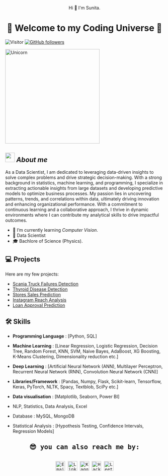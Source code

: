 <p align="center">
   Hi 👋 I'm Sunita. 
</p>

<h1 align="center">🌟 Welcome to my Coding Universe 🌟</h1>

![Visitor](https://visitor-badge.laobi.icu/badge?page_id=Sunita778.repoName) [![GitHub followers](https://img.shields.io/github/followers/Sunita778.svg?style=social&label=Follow)](https://github.com/Sunita778?tab=followers)<br/>



<img align="center" width=300px alt="Unicorn" src="https://c.tenor.com/GN73MKBawZYAAAAi/busy-cute.gif" />

## <img src="https://media.giphy.com/media/ObNTw8Uzwy6KQ/giphy.gif" width="30px">&nbsp;***About me***

As a Data Scientist, I am dedicated to leveraging data-driven insights to solve complex problems and drive strategic decision-making. With a strong background in statistics, machine learning, and programming, I specialize in extracting actionable insights from large datasets and developing predictive models to optimize business processes. My passion lies in uncovering patterns, trends, and correlations within data, ultimately driving innovation and enhancing organizational performance. With a commitment to continuous learning and a collaborative approach, I thrive in dynamic environments where I can contribute my analytical skills to drive impactful outcomes.

- 🌱 I’m currently learning *Computer Vision*.
- 💼 Data Scientist
- 🎓 Bachlore of Science (Physics).


## 💻 Projects

Here are my few projects:

- [Scania Truck Failures Detection](https://github.com/Sunita778/Scania-Truck-Failures-Detection)
- [Thyroid Disease Detection](https://github.com/Sunita778/Thyroid-Disease-Detection)
- [Stores Sales Prediction](https://github.com/Sunita778/Stores-Sales-Prediction)
- [Instagram Reach Analysis](https://github.com/Sunita778/Data-Science-Assignments/tree/main/Projects%20and%20other%20Assignments/Machine%20Learning%20projects/Q1%20(Instagram%20Reach%20Analysis%20and%20Prediction))
- [Loan Approval Prediction](https://github.com/Sunita778/Data-Science-Assignments/tree/main/Projects%20and%20other%20Assignments/Machine%20Learning%20projects/Q6%20(Loan%20Approval%20Prediction))




## 🛠️ Skills
- **Programming Language** : [Python, SQL]
- **Machine Learning** : [Linear Regression, Logistic Regression, Decision Tree, Random Forest, KNN, SVM, Naive Bayes, AdaBoost, XG Boosting, K-Means Clustering, Dimensionality reduction etc.]
- **Deep Learning** : [Artificial Neural Network (ANN), Multilayer Perceptron, Recurrent Neural Network (RNN), Convolution Neural Network (CNN)]
- **Libraries/Framework** : [Pandas, Numpy, Flask, Scikit-learn, Tensorflow, Keras, PyTorch, NLTK, Spacy, Textblob, SciPy etc.]
- **Data visualisation** : [Matplotlib, Seaborn, Power BI]

- NLP, Statistics, Data Analysis, Excel
- Database : MySQL, MongoDB
- Statistical Analysis : [Hypothesis Testing, Confidence Intervals, Regression Models]





<div>
  <samp>
    <h2 align="center">😎 you can also reach me by:</h2>
    <p align="center">
      <br/>
      <a href="sunitapradhan778@gmail.com" target="blank"><img align="center"
         src="https://img.shields.io/badge/email-%23D14836.svg?style=for-the-badge&logo=gmail&logoColor=white"
         alt="Email" height="30"/></a>
      <a href="https://www.linkedin.com/in/sunita778/" target="blank"><img align="center"
         src="https://img.shields.io/badge/linkedin-%231DA1F2.svg?style=for-the-badge&logo=linkedin&logoColor=white"
         alt="LinkedIn" height="30"/></a>
      <a href="https://www.kaggle.com/sunita778" target="blank"><img align="center"
         src="https://img.shields.io/badge/kaggle-%2320BEFF.svg?style=for-the-badge&logo=kaggle&logoColor=white"
         alt="Kaggle" height="30"/></a>
      <a href="https://www.hackerrank.com/profile/Sunita778" target="blank"><img align="center"
         src="https://img.shields.io/badge/hackerrank-%2323BEFF.svg?style=for-the-badge&logo=hackerrank&logoColor=white"
         alt="HackerRank" height="30"/></a>
      <a href="https://leetcode.com/Sunita778/" target="blank"><img align="center"
         src="https://img.shields.io/badge/leetcode-%23FFA116.svg?style=for-the-badge&logo=leetcode&logoColor=white"
         alt="LeetCode" height="30"/></a>
    </p>
  </samp>
</div>
</details>
